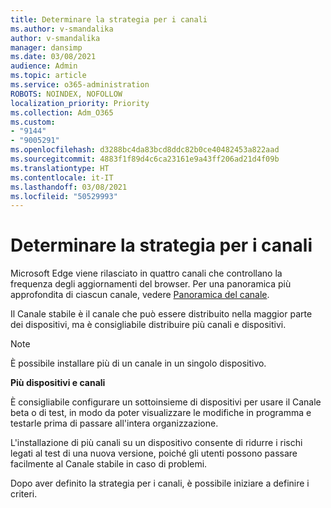 ```yaml
---
title: Determinare la strategia per i canali
ms.author: v-smandalika
author: v-smandalika
manager: dansimp
ms.date: 03/08/2021
audience: Admin
ms.topic: article
ms.service: o365-administration
ROBOTS: NOINDEX, NOFOLLOW
localization_priority: Priority
ms.collection: Adm_O365
ms.custom:
- "9144"
- "9005291"
ms.openlocfilehash: d3288bc4da83bcd8ddc82b0ce40482453a822aad
ms.sourcegitcommit: 4883f1f89d4c6ca23161e9a43ff206ad21d4f09b
ms.translationtype: HT
ms.contentlocale: it-IT
ms.lasthandoff: 03/08/2021
ms.locfileid: "50529993"
---
```

# <a name="determine-channel-strategy"></a>Determinare la strategia per i canali

Microsoft Edge viene rilasciato in quattro canali che controllano la frequenza degli aggiornamenti del browser. Per una panoramica più approfondita di ciascun canale, vedere [Panoramica del canale](https://docs.microsoft.com/DeployEdge/microsoft-edge-channels#channel-overview).

Il Canale stabile è il canale che può essere distribuito nella maggior parte dei dispositivi, ma è consigliabile distribuire più canali e dispositivi.

> [!NOTE]
> È possibile installare più di un canale in un singolo dispositivo.

**Più dispositivi e canali**

È consigliabile configurare un sottoinsieme di dispositivi per usare il Canale beta o di test, in modo da poter visualizzare le modifiche in programma e testarle prima di passare all'intera organizzazione.

L'installazione di più canali su un dispositivo consente di ridurre i rischi legati al test di una nuova versione, poiché gli utenti possono passare facilmente al Canale stabile in caso di problemi.

Dopo aver definito la strategia per i canali, è possibile iniziare a definire i criteri.

